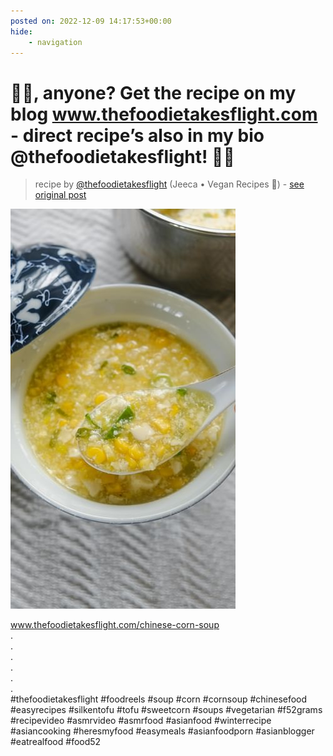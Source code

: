 ```yaml
---
posted on: 2022-12-09 14:17:53+00:00
hide:
    - navigation
---
```


# 🌽🥣, anyone? Get the recipe on my blog www.thefoodietakesflight.com - direct recipe’s also in my bio @thefoodietakesflight! 🫶🏼 

> recipe by [@thefoodietakesflight](https://www.instagram.com/thefoodietakesflight/) 
(Jeeca • Vegan Recipes 🥢) - [see original post](https://instagram.com/p/Cl80HNVpp6H)

![](../img/thefoodietakesflight_09-12-2022_1412.png)

  
www.thefoodietakesflight.com/chinese-corn-soup  
.  
.  
.  
.  
.  
.  
\#thefoodietakesflight \#foodreels \#soup \#corn \#cornsoup \#chinesefood \#easyrecipes \#silkentofu \#tofu \#sweetcorn \#soups \#vegetarian \#f52grams \#recipevideo \#asmrvideo \#asmrfood \#asianfood \#winterrecipe \#asiancooking \#heresmyfood \#easymeals \#asianfoodporn \#asianblogger \#eatrealfood \#food52   